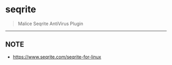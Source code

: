 # seqrite

> Malice Seqrite AntiVirus Plugin

---

## NOTE

- https://www.seqrite.com/seqrite-for-linux
